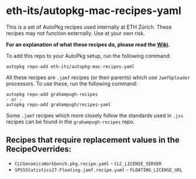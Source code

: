 # eth-its/autopkg-mac-recipes-yaml

This is a set of AutoPkg recipes used internally at ETH Zürich. These recipes may not function externally. Use at your own risk.

**For an explanation of what these recipes do, please read the [Wiki](https://github.com/eth-its/autopkg-mac-recipes/wiki).**

To add this repo to your AutoPkg setup, run the following command:

    autopkg repo-add eth-its/autopkg-mac-recipes-yaml

All these recipes are `.jamf` recipes (or their parents) which use `JamfUploader` processors. To use these, run the following command:

    autopkg repo-add grahampugh-recipes
    - or -
    autopkg repo-add grahampugh/recipes-yaml

Some `.jamf` recipes which more closely follow the standards used in `.jss` recipes can be found in the `grahampugh-recipes` repo.

## Recipes that require replacement values in the RecipeOverrides:

- `CLCGenomicsWorkbench.pkg.recipe.yaml` - `CLC_LICENSE_SERVER`
- `SPSSStatistics27-Floating.jamf.recipe.yaml` - `FLOATING_LICENSE_URL`
